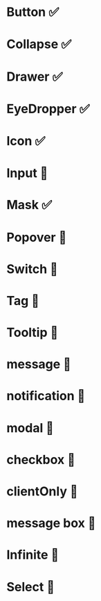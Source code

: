 # Button ✅

# Collapse ✅

# Drawer ✅

# EyeDropper ✅

# Icon ✅

# Input 🍺

# Mask ✅

# Popover 🍺

# Switch 🍺

# Tag 🍺

# Tooltip 🍺

# message 🍺

# notification 🍺

# modal 🍺

# checkbox 🍺

# clientOnly 🚧

# message box 🚧

# Infinite 🚧

# Select 🚧
